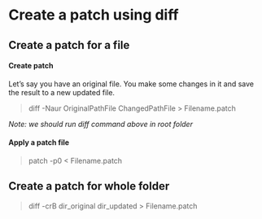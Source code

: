 # Create a patch using diff
## Create a patch for a file
#### Create patch
Let’s say you have an original file. You make some changes in it and save the result to a new updated file.

> diff -Naur OriginalPathFile ChangedPathFile > Filename.patch


*Note: we should run diff command above in root folder*

#### Apply a patch file

> patch -p0 < Filename.patch

## Create a patch for whole folder
> diff -crB dir_original dir_updated > Filename.patch
